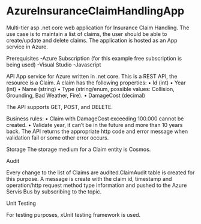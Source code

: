 # AzureInsuranceClaimHandlingApp
Multi-tier asp .net core web application for Insurance Claim Handling. The use case is to maintain a list of claims, the user should be able to create/update and delete claims. The application is hosted as an App service in Azure.

Prerequisites
-Azure Subscription (for this example free subscription is being used)
-Visual Studio 
-Javascript

API
App service for Azure written in .net core. This is a REST API, the resource is a Claim. A claim has the following properties:
• Id (int)
• Year (int)
• Name (string)
• Type (string/enum, possible values: Collision, Grounding, Bad Weather, Fire).
• DamageCost (decimal)

The API supports GET, POST, and DELETE.

Business rules:
• Claim with DamageCost exceeding 100.000 cannot be created.
• Validate year, it can’t be in the future and more than 10 years back.
The API returns the appropriate http code and error message when validation fail or some other error occurs.

Storage
The storage medium for a Claim entity is Cosmos.

Audit

Every change to the list of Claims are audited.ClaimAudit table is created for this purpose. A message is create with the claim id, timestamp and operation/http request method type information and pushed to the Azure Servis Bus by subscribing to the topic.

Unit Testing

For testing purposes, xUnit testing framework is used.
